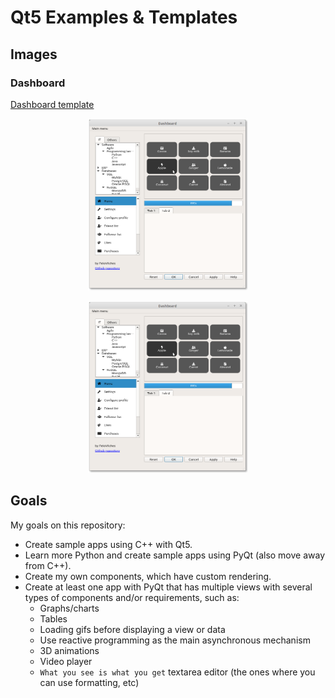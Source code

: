 # Qt5 Examples & Templates

## Images

### Dashboard


[Dashboard template](dashboard)


<p align="center">
  <img src="images/dashboard1.png" width="256" title="Dashboard 1">
</p>

<p align="center">
  <img src="images/dashboard1.png" width="256" title="Dashboard 2">
</p>


## Goals

My goals on this repository:

* Create sample apps using C++ with Qt5.
* Learn more Python and create sample apps using PyQt (also move away from C++).
* Create my own components, which have custom rendering.
* Create at least one app with PyQt that has multiple views with several types of components and/or requirements, such as:
  * Graphs/charts
  * Tables
  * Loading gifs before displaying a view or data
  * Use reactive programming as the main asynchronous mechanism
  * 3D animations
  * Video player
  * `What you see is what you get` textarea editor (the ones where you can use formatting, etc)


